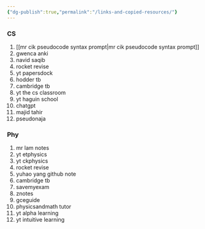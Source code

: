 ```yaml
---
{"dg-publish":true,"permalink":"/links-and-copied-resources/"}
---
```


### CS
1. [[mr cik pseudocode syntax prompt\|mr cik pseudocode syntax prompt]]
2. gwenca anki
3. navid saqib
4. rocket revise
5. yt papersdock
6. hodder tb
7. cambridge tb
8. yt the cs classroom
9. yt haguin school
10. chatgpt
11. majid tahir
12. pseudonaja

### Phy
1. mr lam notes
2. yt etphysics
3. yt ckphysics
4. rocket revise
5. yuhao yang github note
6. cambridge tb
7. savemyexam
8. znotes
9. gceguide
10. physicsandmath tutor
11. yt alpha learning
12. yt intuitive learning